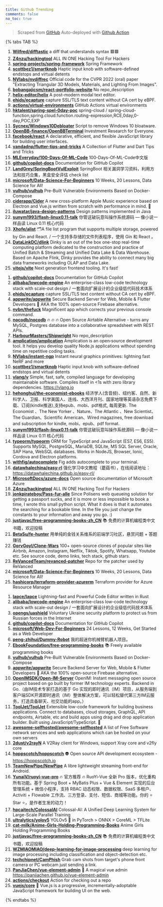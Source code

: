 ```yaml
---
title: Github Trending
comments: false
no_toc: true
---
```


> Scraped from [GitHub](https://github.com/trending)
Auto-deployed with [Github Action](https://docs.github.com/en/actions)

{% tabs TAB %}
<!-- tab Daily -->
1. [**Wilfred/difftastic**](https://github.com/Wilfred/difftastic)
a diff that understands syntax 🟥🟩
2. [**Z4nzu/hackingtool**](https://github.com/Z4nzu/hackingtool)
ALL IN ONE Hacking Tool For Hackers
3. [**spring-projects/spring-framework**](https://github.com/spring-projects/spring-framework)
Spring Framework
4. [**scottbez1/smartknob**](https://github.com/scottbez1/smartknob)
Haptic input knob with software-defined endstops and virtual detents
5. [**NVlabs/nvdiffrec**](https://github.com/NVlabs/nvdiffrec)
Official code for the CVPR 2022 (oral) paper "Extracting Triangular 3D Models, Materials, and Lighting From Images".
6. [**bobangajicsm/react-portfolio-website**](https://github.com/bobangajicsm/react-portfolio-website)
No repo_description
7. [**helix-editor/helix**](https://github.com/helix-editor/helix)
A post-modern modal text editor.
8. [**ehids/ecapture**](https://github.com/ehids/ecapture)
capture SSL/TLS text content without CA cert by eBPF.
9. [**actions/virtual-environments**](https://github.com/actions/virtual-environments)
GitHub Actions virtual environments
10. [**hktalent/spring-spel-0day-poc**](https://github.com/hktalent/spring-spel-0day-poc)
spring-cloud / spring-cloud-function,spring.cloud.function.routing-expression,RCE,0day,0-day,POC,EXP
11. [**Sycnex/Windows10Debloater**](https://github.com/Sycnex/Windows10Debloater)
Script to remove Windows 10 bloatware.
12. [**OpenBB-finance/OpenBBTerminal**](https://github.com/OpenBB-finance/OpenBBTerminal)
Investment Research for Everyone.
13. [**facebook/react**](https://github.com/facebook/react)
A declarative, efficient, and flexible JavaScript library for building user interfaces.
14. [**vandadnp/flutter-tips-and-tricks**](https://github.com/vandadnp/flutter-tips-and-tricks)
A Collection of Flutter and Dart Tips and Tricks
15. [**MLEveryday/100-Days-Of-ML-Code**](https://github.com/MLEveryday/100-Days-Of-ML-Code)
100-Days-Of-ML-Code中文版
16. [**github/copilot-docs**](https://github.com/github/copilot-docs)
Documentation for GitHub Copilot
17. [**LandGrey/SpringBootVulExploit**](https://github.com/LandGrey/SpringBootVulExploit)
SpringBoot 相关漏洞学习资料，利用方法和技巧合集，黑盒安全评估 check list
18. [**microsoft/Data-Science-For-Beginners**](https://github.com/microsoft/Data-Science-For-Beginners)
10 Weeks, 20 Lessons, Data Science for All!
19. [**vulhub/vulhub**](https://github.com/vulhub/vulhub)
Pre-Built Vulnerable Environments Based on Docker-Compose
20. [**ciderapp/Cider**](https://github.com/ciderapp/Cider)
A new cross-platform Apple Music experience based on Electron and Vue.js written from scratch with performance in mind. 🚀
21. [**iluwatar/java-design-patterns**](https://github.com/iluwatar/java-design-patterns)
Design patterns implemented in Java
22. [**sunym1993/flash-linux0.11-talk**](https://github.com/sunym1993/flash-linux0.11-talk)
你管这破玩意叫操作系统源码 — 像小说一样品读 Linux 0.11 核心代码
23. [**Xhofe/alist**](https://github.com/Xhofe/alist)
🗂️A file list program that supports multiple storage, powered by Gin and React. / 一个支持多存储的文件列表程序，使用 Gin 和 React 。
24. [**DataLinkDC/dlink**](https://github.com/DataLinkDC/dlink)
Dinky is an out of the box one-stop real-time computing platform dedicated to the construction and practice of Unified Batch & Streaming and Unified Data Lake & Data Warehouse. Based on Apache Flink, Dinky provides the ability to connect many big data frameworks including OLAP and Data Lake.
25. [**vitejs/vite**](https://github.com/vitejs/vite)
Next generation frontend tooling. It's fast!
<!-- endtab -->
<!-- tab Weekly -->
1. [**github/copilot-docs**](https://github.com/github/copilot-docs)
Documentation for GitHub Copilot
2. [**alibaba/lowcode-engine**](https://github.com/alibaba/lowcode-engine)
An enterprise-class low-code technology stack with scale-out design / 一套面向扩展设计的企业级低代码技术体系
3. [**ehids/ecapture**](https://github.com/ehids/ecapture)
capture SSL/TLS text content without CA cert by eBPF.
4. [**appwrite/appwrite**](https://github.com/appwrite/appwrite)
Secure Backend Server for Web, Mobile & Flutter Developers 🚀 AKA the 100% open-source Firebase alternative.
5. [**nvbn/thefuck**](https://github.com/nvbn/thefuck)
Magnificent app which corrects your previous console command.
6. [**nocodb/nocodb**](https://github.com/nocodb/nocodb)
🔥 🔥 🔥 Open Source Airtable Alternative - turns any MySQL, Postgres database into a collaborative spreadsheet with REST APIs.
7. [**HarbourMasters/Shipwright**](https://github.com/HarbourMasters/Shipwright)
No repo_description
8. [**amplication/amplication**](https://github.com/amplication/amplication)
Amplication is an open‑source development tool. It helps you develop quality Node.js applications without spending time on repetitive coding tasks.
9. [**NVlabs/instant-ngp**](https://github.com/NVlabs/instant-ngp)
Instant neural graphics primitives: lightning fast NeRF and more
10. [**scottbez1/smartknob**](https://github.com/scottbez1/smartknob)
Haptic input knob with software-defined endstops and virtual detents
11. [**vlang/v**](https://github.com/vlang/v)
Simple, fast, safe, compiled language for developing maintainable software. Compiles itself in <1s with zero library dependencies. https://vlang.io
12. [**hehonghui/the-economist-ebooks**](https://github.com/hehonghui/the-economist-ebooks)
经济学人(含音频)、纽约客、自然、新科学人、卫报、科学美国人、连线、大西洋月刊、国家地理等英语杂志免费下载、订阅(kindle推送),支持epub、mobi、pdf格式, 每周更新. The Economist 、The New Yorker 、Nature、The Atlantic 、New Scientist、The Guardian、Scientific American、Wired magazines, free download and subscription for kindle, mobi、epub、pdf format.
13. [**sunym1993/flash-linux0.11-talk**](https://github.com/sunym1993/flash-linux0.11-talk)
你管这破玩意叫操作系统源码 — 像小说一样品读 Linux 0.11 核心代码
14. [**typeorm/typeorm**](https://github.com/typeorm/typeorm)
ORM for TypeScript and JavaScript (ES7, ES6, ES5). Supports MySQL, PostgreSQL, MariaDB, SQLite, MS SQL Server, Oracle, SAP Hana, WebSQL databases. Works in NodeJS, Browser, Ionic, Cordova and Electron platforms.
15. [**withfig/autocomplete**](https://github.com/withfig/autocomplete)
Fig adds autocomplete to your terminal.
16. [**datawhalechina/easy-rl**](https://github.com/datawhalechina/easy-rl)
强化学习中文教程（蘑菇书），在线阅读地址：https://datawhalechina.github.io/easy-rl/
17. [**MicrosoftDocs/azure-docs**](https://github.com/MicrosoftDocs/azure-docs)
Open source documentation of Microsoft Azure
18. [**Z4nzu/hackingtool**](https://github.com/Z4nzu/hackingtool)
ALL IN ONE Hacking Tool For Hackers
19. [**jonkpirateboy/Pass-fur-alle**](https://github.com/jonkpirateboy/Pass-fur-alle)
Since Polisens web queueing solution for getting a passport sucks, and it is more or less impossible to book a time, I wrote this small python script. What it does is that it automates the searching for a bookable time. In the file you just change the constants to your information and away you go. :)
20. [**justjavac/free-programming-books-zh_CN**](https://github.com/justjavac/free-programming-books-zh_CN)
📚 免费的计算机编程类中文书籍，欢迎投稿
21. [**BetaSu/fe-hunter**](https://github.com/BetaSu/fe-hunter)
用单纯的金钱关系维系的前端学习社区，悬赏问题 + 答题赚钱
22. [**GorvGoyl/Clone-Wars**](https://github.com/GorvGoyl/Clone-Wars)
100+ open-source clones of popular sites like Airbnb, Amazon, Instagram, Netflix, Tiktok, Spotify, Whatsapp, Youtube etc. See source code, demo links, tech stack, github stars.
23. [**ReVancedTeam/revanced-patcher**](https://github.com/ReVancedTeam/revanced-patcher)
Repo for the patcher used by ReVanced
24. [**microsoft/Data-Science-For-Beginners**](https://github.com/microsoft/Data-Science-For-Beginners)
10 Weeks, 20 Lessons, Data Science for All!
25. [**hashicorp/terraform-provider-azurerm**](https://github.com/hashicorp/terraform-provider-azurerm)
Terraform provider for Azure Resource Manager
<!-- endtab -->
<!-- tab Monthly -->
1. [**lapce/lapce**](https://github.com/lapce/lapce)
Lightning-fast and Powerful Code Editor written in Rust
2. [**alibaba/lowcode-engine**](https://github.com/alibaba/lowcode-engine)
An enterprise-class low-code technology stack with scale-out design / 一套面向扩展设计的企业级低代码技术体系
3. [**opengs/uashield**](https://github.com/opengs/uashield)
Voluntary Ukraine security platform to protect us from Russian forces in the Internet
4. [**github/copilot-docs**](https://github.com/github/copilot-docs)
Documentation for GitHub Copilot
5. [**microsoft/Web-Dev-For-Beginners**](https://github.com/microsoft/Web-Dev-For-Beginners)
24 Lessons, 12 Weeks, Get Started as a Web Developer
6. [**peng-zhihui/Dummy-Robot**](https://github.com/peng-zhihui/Dummy-Robot)
我的超迷你机械臂机器人项目。
7. [**EbookFoundation/free-programming-books**](https://github.com/EbookFoundation/free-programming-books)
📚 Freely available programming books
8. [**vulhub/vulhub**](https://github.com/vulhub/vulhub)
Pre-Built Vulnerable Environments Based on Docker-Compose
9. [**appwrite/appwrite**](https://github.com/appwrite/appwrite)
Secure Backend Server for Web, Mobile & Flutter Developers 🚀 AKA the 100% open-source Firebase alternative.
10. [**OpenIMSDK/Open-IM-Server**](https://github.com/OpenIMSDK/Open-IM-Server)
OpenIM: Instant messaging open source project based on go built by former IM technology experts. Backend in Go.（由IM技术专家打造的基于 Go 实现的即时通讯（IM）项目，从服务端到客户端SDK开源即时通讯（IM）整体解决方案，可以轻松替代第三方IM云服务，打造具备聊天、社交功能的app。）
11. [**ToolJet/ToolJet**](https://github.com/ToolJet/ToolJet)
Extensible low-code framework for building business applications. Connect to databases, cloud storages, GraphQL, API endpoints, Airtable, etc and build apps using drag and drop application builder. Built using JavaScript/TypeScript. 🚀
12. [**awesome-selfhosted/awesome-selfhosted**](https://github.com/awesome-selfhosted/awesome-selfhosted)
A list of Free Software network services and web applications which can be hosted on your own servers
13. [**2dust/v2rayN**](https://github.com/2dust/v2rayN)
A V2Ray client for Windows, support Xray core and v2fly core
14. [**hoppscotch/hoppscotch**](https://github.com/hoppscotch/hoppscotch)
👽 Open source API development ecosystem - https://hoppscotch.io
15. [**TeamNewPipe/NewPipe**](https://github.com/TeamNewPipe/NewPipe)
A libre lightweight streaming front-end for Android.
16. [**YunaiV/ruoyi-vue-pro**](https://github.com/YunaiV/ruoyi-vue-pro)
🔥 官方推荐 🔥 RuoYi-Vue 全新 Pro 版本，优化重构所有功能。基于 Spring Boot + MyBatis Plus + Vue & Element 实现的后台管理系统 + 微信小程序，支持 RBAC 动态权限、数据权限、SaaS 多租户、Activiti + Flowable 工作流、三方登录、支付、短信、商城等功能。你的 ⭐️ Star ⭐️，是作者生发的动力！
17. [**hpcaitech/ColossalAI**](https://github.com/hpcaitech/ColossalAI)
Colossal-AI: A Unified Deep Learning System for Large-Scale Parallel Training
18. [**ultralytics/yolov5**](https://github.com/ultralytics/yolov5)
YOLOv5 🚀 in PyTorch > ONNX > CoreML > TFLite
19. [**cat-milk/Anime-Girls-Holding-Programming-Books**](https://github.com/cat-milk/Anime-Girls-Holding-Programming-Books)
Anime Girls Holding Programming Books
20. [**justjavac/free-programming-books-zh_CN**](https://github.com/justjavac/free-programming-books-zh_CN)
📚 免费的计算机编程类中文书籍，欢迎投稿
21. [**WZMIAOMIAO/deep-learning-for-image-processing**](https://github.com/WZMIAOMIAO/deep-learning-for-image-processing)
deep learning for image processing including classification and object-detection etc.
22. [**techchipnet/CamPhish**](https://github.com/techchipnet/CamPhish)
Grab cam shots from target's phone front camera or PC webcam just sending a link.
23. [**PanJiaChen/vue-element-admin**](https://github.com/PanJiaChen/vue-element-admin)
🎉 A magical vue admin https://panjiachen.github.io/vue-element-admin
24. [**actions/checkout**](https://github.com/actions/checkout)
Action for checking out a repo
25. [**vuejs/core**](https://github.com/vuejs/core)
🖖 Vue.js is a progressive, incrementally-adoptable JavaScript framework for building UI on the web.
<!-- endtab -->
{% endtabs %}
